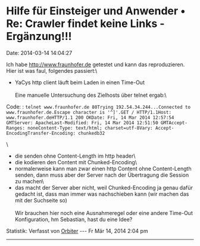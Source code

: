 Hilfe für Einsteiger und Anwender • Re: Crawler findet keine Links - Ergänzung!!!
=================================================================================

Date: 2014-03-14 14:04:27

Ich habe <http://www.fraunhofer.de> getestet und kann das reproduzieren.
Hier ist was faul, folgendes passiert:\
- YaCys http client läuft beim Laden in einen Time-Out\
\
Eine manuelle Untersuchung des Zielhosts über telnet ergab:\

Code: 
:   `telnet www.fraunhofer.de 80Trying 192.54.34.244...Connected to www.fraunhofer.de.Escape character is '^]'.GET / HTTP/1.1Host: www.fraunhofer.deHTTP/1.1 200 OKDate: Fri, 14 Mar 2014 12:57:54 GMTServer: ApacheLast-Modified: Fri, 14 Mar 2014 12:51:50 GMTAccept-Ranges: noneContent-Type: text/html; charset=utf-8Vary: Accept-EncodingTransfer-Encoding: chunkedb32`

\
- die senden ohne Content-Length im http header\
- die kodieren den Content mit Chunked-Encoding\
- normalerweise kann man zwar einen http Content ohne Content-Length
senden, dann muss aber der Server nach der Übertragung die Session zu
machen\
- das macht der Server aber nicht, weil Chunked-Encoding ja genau dafür
gedacht ist, dass man immer was nachschieben kann (wir machen das mit
der Suchseite so)\
\
Wir brauchen hier noch eine Ausnahmeregel oder eine andere Time-Out
Konfiguration, hm Sebastian, hast du eine Idee?

Statistik: Verfasst von
[Orbiter](http://forum.yacy-websuche.de/memberlist.php?mode=viewprofile&u=2)
--- Fr Mär 14, 2014 2:04 pm

------------------------------------------------------------------------
